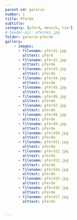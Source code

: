 ```yaml
---
parent-id: galerie
number: 1
title: Pferde 
subtitle: 
category: [pferd, mensch, tier]
# header-pic: pferde1.jpg
folder: galerie-pferde
gallery:
    - images:
      - filename: pferd1.jpg
        alttext: pferd
      - filename: pferd2.jpg
        alttext: pferde     
      - filename: pferd3.jpg
        alttext: pferde
      - filename: pferd4.jpg
        alttext: pferde
      - filename: pferd5.jpg
        alttext: pferde
      - filename: pferd6.jpg
        alttext: pferde
      - filename: pferd7.jpg
        alttext: pferde
      - filename: pferd8.jpg
        alttext: pferde
      - filename: pferd9.jpg
        alttext: pferde
      - filename: pferd10.jpg
        alttext: pferde
      - filename: pferd11.jpg
        alttext: pferde
      - filename: pferd12.jpg
        alttext: pferde
      - filename: pferd13.jpg
        alttext: pferde 
      - filename: pferd14.jpg
        alttext: pferde
      - filename: pferd15.jpg
        alttext: pferde
      - filename: pferd16.jpg
        alttext: pferde
      - filename: pferd17.jpg
        alttext: pferde


---
```

<!-- beschreibender Text hier -->
